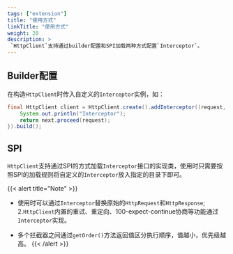```yaml
---
tags: ["extension"]
title: "使用方式"
linkTitle: "使用方式"
weight: 20
description: >
 `HttpClient`支持通过builder配置和SPI加载两种方式配置`Interceptor`。
---
```

## Builder配置

在构造`HttpClient`时传入自定义的`Interceptor`实例，如：
```java
final HttpClient client = HttpClient.create().addInterceptor((request, next) -> {
    System.out.println("Interceptor");
    return next.proceed(request);
}).build();

```

## SPI

`HttpClient`支持通过SPI的方式加载`Interceptor`接口的实现类，使用时只需要按照SPI的加载规则将自定义的`Interceptor`放入指定的目录下即可。

{{< alert title="Note" >}}
- 使用时可以通过`Interceptor`替换原始的`HttpRequest`和`HttpResponse`; 2.`HttpClient`内置的重试、重定向、100-expect-continue协商等功能通过`Interceptor`实现。

- 多个拦截器之间通过`getOrder()`方法返回值区分执行顺序，值越小，优先级越高。
{{< /alert >}}
